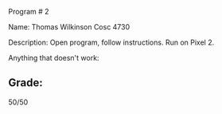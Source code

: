 Program # 2

Name: Thomas Wilkinson
Cosc 4730

Description: Open program, follow instructions. Run on Pixel 2.

Anything that doesn't work:

## Grade:

50/50
